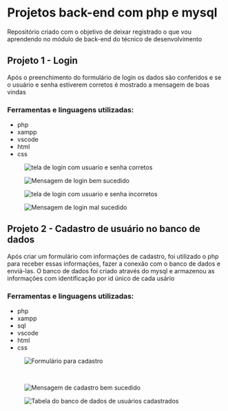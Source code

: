 <h1>Projetos back-end com php e mysql</h2>
<p>Repositório criado com o objetivo de deixar registrado o que vou aprendendo no módulo de back-end do técnico de desenvolvimento</p>

<h2>Projeto 1 - Login</h2>
<p>Após o preenchimento do formulário de login os dados são conferidos e se o usuário e senha estiverem corretos é mostrado a mensagem de boas vindas</p>
<h3>Ferramentas e linguagens utilizadas:</h3>
<ul>
  <li>php</li>
  <li>xampp</li>
  <li>vscode</li>
  <li>html</li>
  <li>css</li>
</ul>
<figure>
  <img alt="tela de login com usuario e senha corretos" src="https://github.com/user-attachments/assets/344e70be-ca8b-4692-8dd3-853cefdcb263">
</figure>
<figure>
  <img alt="Mensagem de login bem sucedido" src="https://github.com/user-attachments/assets/72bc3835-55a4-4266-8d13-31c8d8572c2d">
</figure>
<figure>
  <img alt="tela de login com usuario e senha incorretos" src="https://github.com/user-attachments/assets/996a390b-7d5c-4b18-9771-5baaedbdfc54">
</figure>
<figure>
  <img alt="Mensagem de login mal sucedido" src="https://github.com/user-attachments/assets/7064d1c3-35b5-4b74-9f35-e4c4fe89df51">
</figure>

<h2>Projeto 2 - Cadastro de usuário no banco de dados</h2>
<p>Após criar um formulário com informações de cadastro, foi utilizado o php para receber essas informações, fazer a conexão com o banco de dados e enviá-las. O banco de dados foi criado através do mysql e armazenou as informações com identificação por id único de cada usário</p>
<h3>Ferramentas e linguagens utilizadas:</h3>
<ul>
  <li>php</li>
  <li>xampp</li>
  <li>sql</li>
  <li>vscode</li>
  <li>html</li>
  <li>css</li>
</ul>
<figure>
  <img alt="Formulário para cadastro" src="https://github.com/user-attachments/assets/dd4ea3be-c3b2-412e-869b-b8e836e43a37">
</figure></br>
<figure>
  <img alt="Mensagem de cadastro bem sucedido" src="https://github.com/user-attachments/assets/ea5745b4-6666-4289-9b45-7f7e0468dc22">
</figure>
<figure>
  <img alt="Tabela do banco de dados de usuários cadastrados" src="https://github.com/user-attachments/assets/76765728-219e-4486-b3d5-690193ff94d0">
</figure>
